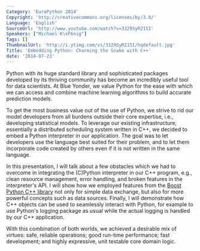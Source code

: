 ```yaml
---
Category: 'EuroPython 2014'
Copyright: 'http://creativecommons.org/licenses/by/3.0/'
Language: 'English'
SourceUrl: 'http://www.youtube.com/watch?v=3329SyR215I'
Speakers: ["Michael K\xF6nig"]
Tags: []
ThumbnailUrl: 'http://i.ytimg.com/vi/3329SyR215I/hqdefault.jpg'
Title: 'Embedding Python: Charming the Snake with C++'
date: '2014-07-23'
---
```

Python with its huge standard library and sophisticated packages developed by its thriving community has become an incredibly useful tool for data scientists. At Blue Yonder, we value Python for the ease with which we can access and combine machine learning algorithms to build accurate prediction models.

To get the most business value out of the use of Python, we strive to rid our model developers from all burdens outside their core expertise, i.e., developing statistical models. To leverage our existing infrastructure, essentially a distributed scheduling system written in C++, we decided to embed a Python interpreter in our application. The goal was to let developers use the language best suited for their problem, and to let them incorporate code created by others even if it is not written in the same language.

In this presentation, I will talk about a few obstacles which we had to overcome in integrating the (C)Python interpreter in our C++ program, e.g., clean resource management, error handling, and broken features in the interpreter's API. I will show how we employed features from the [Boost Python C++ library](http://www.boost.org/doc/libs/1_55_0/libs/python/) not only for simple data exchange, but also for more powerful concepts such as data sources. Finally, I will demonstrate how C++ objects can be used to seamlessly interact with Python, for example to use Python's logging package as usual while the actual logging is handled by our C++ application.

With this combination of both worlds, we achieved a desirable mix of virtues: safe, reliable operations; good run-time performance; fast development; and highly expressive, unit testable core domain logic.